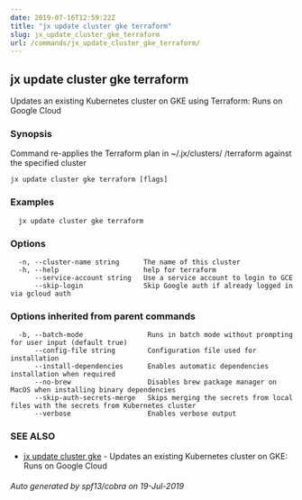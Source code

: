 ```yaml
---
date: 2019-07-16T12:59:22Z
title: "jx update cluster gke terraform"
slug: jx_update_cluster_gke_terraform
url: /commands/jx_update_cluster_gke_terraform/
---
```

## jx update cluster gke terraform

Updates an existing Kubernetes cluster on GKE using Terraform: Runs on Google Cloud

### Synopsis

Command re-applies the Terraform plan in ~/.jx/clusters/ <cluster>/terraform against the specified cluster

```
jx update cluster gke terraform [flags]
```

### Examples

```
  jx update cluster gke terraform
```

### Options

```
  -n, --cluster-name string      The name of this cluster
  -h, --help                     help for terraform
      --service-account string   Use a service account to login to GCE
      --skip-login               Skip Google auth if already logged in via gcloud auth
```

### Options inherited from parent commands

```
  -b, --batch-mode                Runs in batch mode without prompting for user input (default true)
      --config-file string        Configuration file used for installation
      --install-dependencies      Enables automatic dependencies installation when required
      --no-brew                   Disables brew package manager on MacOS when installing binary dependencies
      --skip-auth-secrets-merge   Skips merging the secrets from local files with the secrets from Kubernetes cluster
      --verbose                   Enables verbose output
```

### SEE ALSO

* [jx update cluster gke](/commands/jx_update_cluster_gke/)	 - Updates an existing Kubernetes cluster on GKE: Runs on Google Cloud

###### Auto generated by spf13/cobra on 19-Jul-2019
